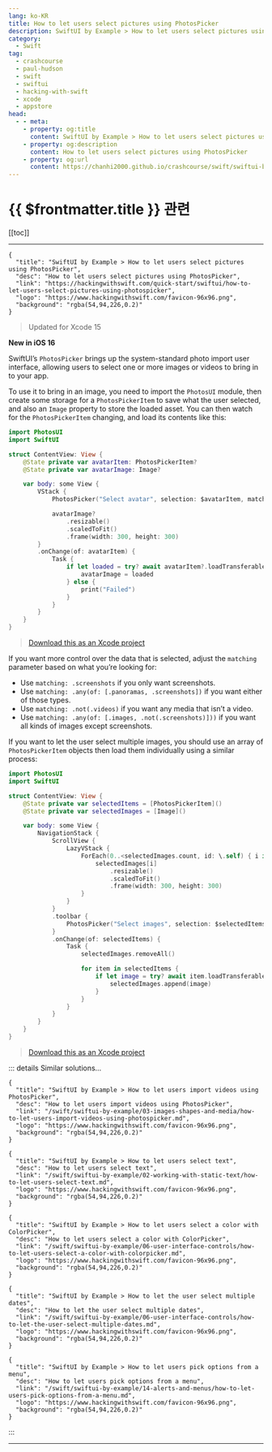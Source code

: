 ```yaml
---
lang: ko-KR
title: How to let users select pictures using PhotosPicker
description: SwiftUI by Example > How to let users select pictures using PhotosPicker
category:
  - Swift
tag: 
  - crashcourse
  - paul-hudson
  - swift
  - swiftui
  - hacking-with-swift
  - xcode
  - appstore
head:
  - - meta:
    - property: og:title
      content: SwiftUI by Example > How to let users select pictures using PhotosPicker
    - property: og:description
      content: How to let users select pictures using PhotosPicker
    - property: og:url
      content: https://chanhi2000.github.io/crashcourse/swift/swiftui-by-example/03-images-shapes-and-media/how-to-let-users-select-pictures-using-photospicker.html
---
```


# {{ $frontmatter.title }} 관련

[[toc]]

---

```component VPCard
{
  "title": "SwiftUI by Example > How to let users select pictures using PhotosPicker",
  "desc": "How to let users select pictures using PhotosPicker",
  "link": "https://hackingwithswift.com/quick-start/swiftui/how-to-let-users-select-pictures-using-photospicker",
  "logo": "https://www.hackingwithswift.com/favicon-96x96.png",
  "background": "rgba(54,94,226,0.2)"
}
```

> Updated for Xcode 15

**New in iOS 16**

SwiftUI’s `PhotosPicker` brings up the system-standard photo import user interface, allowing users to select one or more images or videos to bring in to your app.

To use it to bring in an image, you need to import the `PhotosUI` module, then create some storage for a `PhotosPickerItem` to save what the user selected, and also an `Image` property to store the loaded asset. You can then watch for the `PhotosPickerItem` changing, and load its contents like this:

```swift
import PhotosUI
import SwiftUI

struct ContentView: View {
    @State private var avatarItem: PhotosPickerItem?
    @State private var avatarImage: Image?

    var body: some View {
        VStack {
            PhotosPicker("Select avatar", selection: $avatarItem, matching: .images)

            avatarImage?
                .resizable()
                .scaledToFit()
                .frame(width: 300, height: 300)
        }
        .onChange(of: avatarItem) {
            Task {
                if let loaded = try? await avatarItem?.loadTransferable(type: Image.self) {
                    avatarImage = loaded
                } else {
                    print("Failed")
                }
            }
        }
    }
}
```

> [<FontIcon icon="fas fa-download"/>Download this as an Xcode project](https://www.hackingwithswift.com/files/projects/swiftui/how-to-let-users-select-pictures-using-photospicker-1.zip)

If you want more control over the data that is selected, adjust the `matching` parameter based on what you’re looking for:

- Use `matching: .screenshots` if you only want screenshots.
- Use `matching: .any(of: [.panoramas, .screenshots])` if you want either of those types.
- Use `matching: .not(.videos)` if you want any media that isn’t a video.
- Use `matching: .any(of: [.images, .not(.screenshots)]))` if you want all kinds of images except screenshots.

If you want to let the user select multiple images, you should use an array of `PhotosPickerItem` objects then load them individually using a similar process:

```swift
import PhotosUI
import SwiftUI

struct ContentView: View {
    @State private var selectedItems = [PhotosPickerItem]()
    @State private var selectedImages = [Image]()

    var body: some View {
        NavigationStack {
            ScrollView {
                LazyVStack {
                    ForEach(0..<selectedImages.count, id: \.self) { i in
                        selectedImages[i]
                            .resizable()
                            .scaledToFit()
                            .frame(width: 300, height: 300)
                    }
                }
            }
            .toolbar {
                PhotosPicker("Select images", selection: $selectedItems, matching: .images)
            }
            .onChange(of: selectedItems) {
                Task {
                    selectedImages.removeAll()

                    for item in selectedItems {
                        if let image = try? await item.loadTransferable(type: Image.self) {
                            selectedImages.append(image)
                        }
                    }
                }
            }
        }
    }
}
```

> [<FontIcon icon="fas fa-download"/>Download this as an Xcode project](https://www.hackingwithswift.com/files/projects/swiftui/how-to-let-users-select-pictures-using-photospicker-2.zip)

::: details Similar solutions…

```component VPCard
{
  "title": "SwiftUI by Example > How to let users import videos using PhotosPicker",
  "desc": "How to let users import videos using PhotosPicker",
  "link": "/swift/swiftui-by-example/03-images-shapes-and-media/how-to-let-users-import-videos-using-photospicker.md",
  "logo": "https://www.hackingwithswift.com/favicon-96x96.png",
  "background": "rgba(54,94,226,0.2)"
}
```

```component VPCard
{
  "title": "SwiftUI by Example > How to let users select text",
  "desc": "How to let users select text",
  "link": "/swift/swiftui-by-example/02-working-with-static-text/how-to-let-users-select-text.md",
  "logo": "https://www.hackingwithswift.com/favicon-96x96.png",
  "background": "rgba(54,94,226,0.2)"
}
```

```component VPCard
{
  "title": "SwiftUI by Example > How to let users select a color with ColorPicker",
  "desc": "How to let users select a color with ColorPicker",
  "link": "/swift/swiftui-by-example/06-user-interface-controls/how-to-let-users-select-a-color-with-colorpicker.md",
  "logo": "https://www.hackingwithswift.com/favicon-96x96.png",
  "background": "rgba(54,94,226,0.2)"
}
```

```component VPCard
{
  "title": "SwiftUI by Example > How to let the user select multiple dates",
  "desc": "How to let the user select multiple dates",
  "link": "/swift/swiftui-by-example/06-user-interface-controls/how-to-let-the-user-select-multiple-dates.md",
  "logo": "https://www.hackingwithswift.com/favicon-96x96.png",
  "background": "rgba(54,94,226,0.2)"
}
```

```component VPCard
{
  "title": "SwiftUI by Example > How to let users pick options from a menu",
  "desc": "How to let users pick options from a menu",
  "link": "/swift/swiftui-by-example/14-alerts-and-menus/how-to-let-users-pick-options-from-a-menu.md",
  "logo": "https://www.hackingwithswift.com/favicon-96x96.png",
  "background": "rgba(54,94,226,0.2)"
}
```

:::

---

<TagLinks />